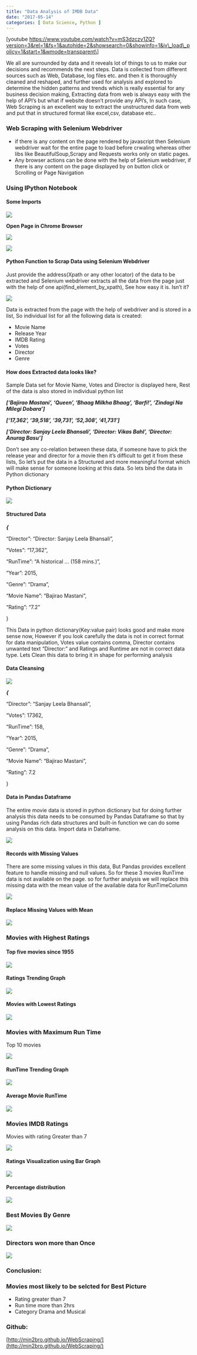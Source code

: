 ```yaml
---
title: "Data Analysis of IMDB Data"
date: "2017-05-14"
categories: [ Data Science, Python ]
---
```


\[youtube https://www.youtube.com/watch?v=mS3dzczv1ZQ?version=3&rel=1&fs=1&autohide=2&showsearch=0&showinfo=1&iv\_load\_policy=1&start=1&wmode=transparent\]

We all are surrounded by data and it reveals lot of things to us to make our decisions and recommends the next steps. Data is collected from different sources such as Web, Database, log files etc. and then it is thoroughly cleaned and reshaped, and further used for analysis and explored to determine the hidden patterns and trends which is really essential for any business decision making, Extracting data from web is always easy with the help of API’s but what if website doesn’t provide any API’s, In such case, Web Scraping is an excellent way to extract the unstructured data from web and put that in structured format like excel,csv, database etc..

### Web Scraping with Selenium Webdriver

- if there is any content on the page rendered by javascript then Selenium webdriver wait for the entire page to load before crwaling whereas other libs like BeautifulSoup,Scrapy and Requests works only on static pages.
- Any browser actions can be done with the help of Selenium webdriver, if there is any content on the page displayed by on button click or Scrolling or Page Navigation

### Using IPython Notebook

#### Some Imports

![](https://blogvbweb.files.wordpress.com/2017/04/5b5af-1cyhdd3cbr8fptf3hjwdtqg.png)

**Open Page in Chrome Browser**

![](https://blogvbweb.files.wordpress.com/2017/04/1385e-1x9mvmpwmqhw8xluwxnqdyw.png)

![](https://blogvbweb.files.wordpress.com/2017/04/ddeeb-14gdzjd4qrwyulvmkszpqeq.png)

#### Python Function to Scrap Data using Selenium Webdriver

Just provide the address(Xpath or any other locator) of the data to be extracted and Selenium webdriver extracts all the data from the page just with the help of one api(find\_element\_by\_xpath), See how easy it is. Isn’t it?

![](https://blogvbweb.files.wordpress.com/2017/04/4354c-1s0zz_ppc1wt7q6vuw-ipqa.png)

Data is extracted from the page with the help of webdriver and is stored in a list, So individual list for all the following data is created:

- Movie Name
- Release Year
- IMDB Rating
- Votes
- Director
- Genre

#### How does Extracted data looks like?

Sample Data set for Movie Name, Votes and Director is displayed here, Rest of the data is also stored in individual python list

**_\[‘Bajirao Mastani’, ‘Queen’, ‘Bhaag Milkha Bhaag’, ‘Barfi!’, ‘Zindagi Na Milegi Dobara’\]_**

**_\[‘17,362’, ‘39,518’, ‘39,731’, ‘52,308’, ‘41,731’\]_**

**_\[‘Director: Sanjay Leela Bhansali’, ‘Director: Vikas Bahl’, ‘Director: Anurag Basu’\]_**

Don’t see any co-relation between these data, if someone have to pick the release year and director for a movie then it’s difficult to get it from these lists, So let’s put the data in a Structured and more meaningful format which will make sense for someone looking at this data. So lets bind the data in Python dictionary

#### Python Dictionary

![](https://blogvbweb.files.wordpress.com/2017/04/61954-1er0so2uwfgf4lmi7hsns1w.png)

#### Structured Data

**_{_**

“Director”: “Director: Sanjay Leela Bhansali”,

“Votes”: “17,362”,

“RunTime”: “A historical … (158 mins.)”,

“Year”: 2015,

“Genre”: “Drama”,

“Movie Name”: “Bajirao Mastani”,

“Rating”: “7.2”

}

This Data in python dictionary(Key:value pair) looks good and make more sense now, However if you look carefully the data is not in correct format for data manipulation, Votes value contains comma, Director contains unwanted text “Director:” and Ratings and Runtime are not in correct data type. Lets Clean this data to bring it in shape for performing analysis

#### Data Cleansing

![](https://blogvbweb.files.wordpress.com/2017/04/cec79-1_nqbhfbx1gcgbzvijzh_ug.png)

**_{_**

“Director”: “Sanjay Leela Bhansali”,

“Votes”: 17362,

“RunTime”: 158,

“Year”: 2015,

“Genre”: “Drama”,

“Movie Name”: “Bajirao Mastani”,

“Rating”: 7.2

}

#### Data in Pandas Dataframe

The entire movie data is stored in python dictionary but for doing further analysis this data needs to be consumed by Pandas Dataframe so that by using Pandas rich data structures and built-in function we can do some analysis on this data. Import data in Dataframe.

![](https://blogvbweb.files.wordpress.com/2017/04/0ded8-1b4koqhutj5s0hhd6a7kvrw.png)

#### Records with Missing Values

There are some missing values in this data, But Pandas provides excellent feature to handle missing and null values. So for these 3 movies RunTime data is not available on the page. so for further analysis we will replace this missing data with the mean value of the available data for RunTimeColumn

![](https://blogvbweb.files.wordpress.com/2017/04/d280e-1v88zn1i5mx46hbrbqlwo8q.png)

#### Replace Missing Values with Mean

![](https://blogvbweb.files.wordpress.com/2017/04/c9d8a-1hxd7aeesatc6jc1nagygxw.png)

### Movies with Highest Ratings

#### Top five movies since 1955

![](https://blogvbweb.files.wordpress.com/2017/04/653c2-1qfhfeeh9iqdrbkoiqsujtg.png)

#### Ratings Trending Graph

![](https://blogvbweb.files.wordpress.com/2017/04/f1d5c-1f18e1pcemwrdwhvtwj26hw.png)

#### Movies with Lowest Ratings

![](https://blogvbweb.files.wordpress.com/2017/04/2dafd-1xnp2fheef65rpy6zal02ka.png)

### Movies with Maximum Run Time

Top 10 movies

![](https://blogvbweb.files.wordpress.com/2017/04/01341-1dnpbwylgh4b6y_cbiu2uww.png)

#### RunTime Trending Graph

![](https://blogvbweb.files.wordpress.com/2017/04/04542-1wgnn1vriibsovtuls9ygma.png)

#### Average Movie RunTime

![](https://blogvbweb.files.wordpress.com/2017/04/86d2f-1rola9jm5ebodovfa6gtszg.png)

### Movies IMDB Ratings

Movies with rating Greater than 7

![](https://blogvbweb.files.wordpress.com/2017/04/e5600-1dszzqm8mhrpwlwgx9oqbtg.png)

#### Ratings Visualization using Bar Graph

![](https://blogvbweb.files.wordpress.com/2017/04/d0a55-19kfnoeyfzf8va1n1xds2ew.png)

#### Percentage distribution

![](https://blogvbweb.files.wordpress.com/2017/04/14e3f-12fzzggbu6lminskbfj7kjg.png)

### Best Movies By Genre

![](https://blogvbweb.files.wordpress.com/2017/04/b700d-1-r-h2msrd7_slbmb6nd-5a.png)

### Directors won more than Once

![](https://blogvbweb.files.wordpress.com/2017/04/5495b-19n3uokl45vy2k8yqqgt7jg.png)

### Conclusion:

### Movies most likely to be selcted for Best Picture

- Rating greater than 7
- Run time more than 2hrs
- Category Drama and Musical

### Github:

[http://min2bro.github.io/WebScraping/](http://min2bro.github.io/WebScraping/)
